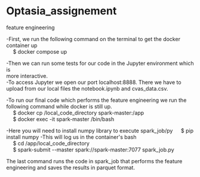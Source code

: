 # Optasia_assignement
feature engineering

-First, we run the following command on the terminal to get the docker container up <br />
   &emsp; $ docker compose up
    
-Then we can run some tests for our code in the Jupyter environment which is <br />
more interactive.<br />
-To access Jupyter we open our port localhost:8888. There we have to upload from our local files the notebook.ipynb and cvas_data.csv.

-To run our final code which performs the feature engineering we run the 
following command while docker is still up. <br />
   &emsp; $ docker cp /local_code_directory spark-master:/app <br />
   &emsp; $ docker exec -it spark-master /bin/bash <br />

 -Here you will need to install numpy library to execute spark_job/py
    &emsp; $ pip install numpy
  -This will log us in the container's bash <br />
    &emsp; $ cd /app/local_code_directory <br />
    &emsp; $ spark-submit --master spark://spark-master:7077 spark_job.py  <br />

      
  The last command runs the code in spark_job that performs the feature <br />
  engineering and saves the results in parquet format.
